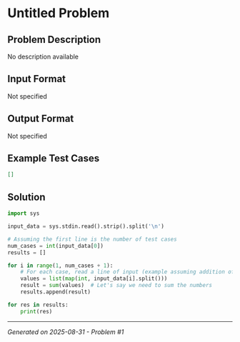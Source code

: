 # Untitled Problem

## Problem Description
No description available

## Input Format
Not specified

## Output Format
Not specified

## Example Test Cases
```json
[]
```

## Solution
```python
import sys

input_data = sys.stdin.read().strip().split('\n')

# Assuming the first line is the number of test cases
num_cases = int(input_data[0])
results = []

for i in range(1, num_cases + 1):
    # For each case, read a line of input (example assuming addition of two numbers)
    values = list(map(int, input_data[i].split()))
    result = sum(values)  # Let's say we need to sum the numbers
    results.append(result)

for res in results:
    print(res)
```

---
*Generated on 2025-08-31 - Problem #1*